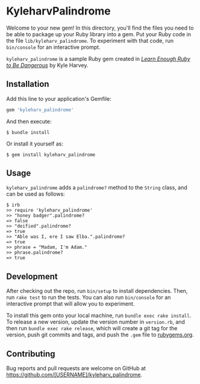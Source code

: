 # KyleharvPalindrome

Welcome to your new gem! In this directory, you'll find the files you need to be able to package up your Ruby library into a gem. Put your Ruby code in the file `lib/kyleharv_palindrome`. To experiment with that code, run `bin/console` for an interactive prompt.

`kyleharv_palindrome` is a sample Ruby gem created in [*Learn Enough Ruby to Be Dangerous*](https://www.learnenough.com/ruby-tutorial) by Kyle Harvey.

## Installation

Add this line to your application's Gemfile:

```ruby
gem 'kyleharv_palindrome'
```

And then execute:

    $ bundle install

Or install it yourself as:

    $ gem install kyleharv_palindrome

## Usage

`kyleharv_palindrome` adds a `palindrome?` method to the `String` class, and can be used as follows:

```
$ irb
>> require 'kyleharv_palindrome'
>> "honey badger".palindrome?
=> false
>> "deified".palindrome?
=> true
>> "Able was I, ere I saw Elba.".palindrome?
=> true
>> phrase = "Madam, I'm Adam."
>> phrase.palindrome?
=> true
```

## Development

After checking out the repo, run `bin/setup` to install dependencies. Then, run `rake test` to run the tests. You can also run `bin/console` for an interactive prompt that will allow you to experiment.

To install this gem onto your local machine, run `bundle exec rake install`. To release a new version, update the version number in `version.rb`, and then run `bundle exec rake release`, which will create a git tag for the version, push git commits and tags, and push the `.gem` file to [rubygems.org](https://rubygems.org).

## Contributing

Bug reports and pull requests are welcome on GitHub at https://github.com/[USERNAME]/kyleharv_palindrome.
